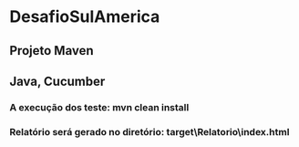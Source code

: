 # DesafioSulAmerica

## Projeto Maven
## Java, Cucumber

### A execução dos teste: mvn clean install

### Relatório será gerado no diretório: target\Relatorio\index.html

